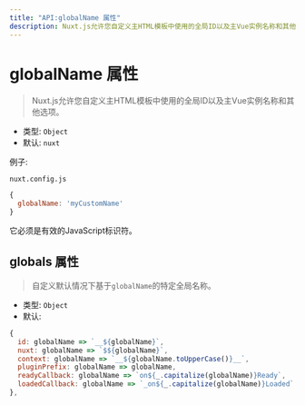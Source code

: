 ```yaml
---
title: "API:globalName 属性"
description: Nuxt.js允许您自定义主HTML模板中使用的全局ID以及主Vue实例名称和其他选项。
---
```


# globalName 属性

> Nuxt.js允许您自定义主HTML模板中使用的全局ID以及主Vue实例名称和其他选项。

- 类型: `Object`
- 默认: `nuxt`

例子:

`nuxt.config.js`

```js
{
  globalName: 'myCustomName'
}
```

它必须是有效的JavaScript标识符。

## globals 属性

> 自定义默认情况下基于`globalName`的特定全局名称。

- 类型: `Object`
- 默认:

```js
{
  id: globalName => `__${globalName}`,
  nuxt: globalName => `$${globalName}`,
  context: globalName => `__${globalName.toUpperCase()}__`,
  pluginPrefix: globalName => globalName,
  readyCallback: globalName => `on${_.capitalize(globalName)}Ready`,
  loadedCallback: globalName => `_on${_.capitalize(globalName)}Loaded`
},
```


